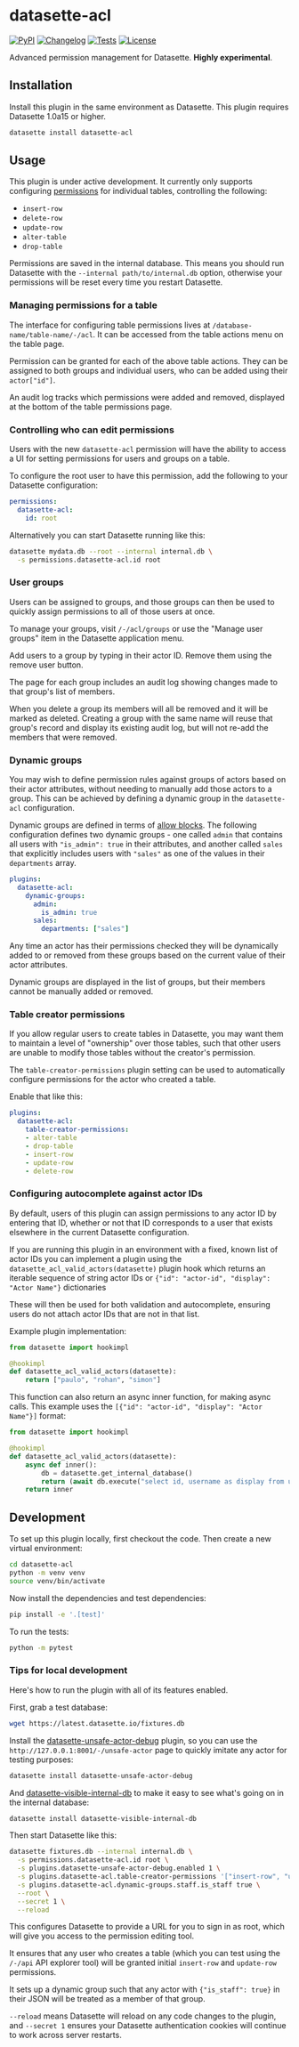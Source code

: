 # datasette-acl

[![PyPI](https://img.shields.io/pypi/v/datasette-acl.svg)](https://pypi.org/project/datasette-acl/)
[![Changelog](https://img.shields.io/github/v/release/datasette/datasette-acl?include_prereleases&label=changelog)](https://github.com/datasette/datasette-acl/releases)
[![Tests](https://github.com/datasette/datasette-acl/actions/workflows/test.yml/badge.svg)](https://github.com/datasette/datasette-acl/actions/workflows/test.yml)
[![License](https://img.shields.io/badge/license-Apache%202.0-blue.svg)](https://github.com/datasette/datasette-acl/blob/main/LICENSE)

Advanced permission management for Datasette. **Highly experimental**.

## Installation

Install this plugin in the same environment as Datasette. This plugin requires Datasette 1.0a15 or higher.
```bash
datasette install datasette-acl
```
## Usage

This plugin is under active development. It currently only supports configuring [permissions](https://docs.datasette.io/en/latest/authentication.html#permissions) for individual tables, controlling the following:

- `insert-row`
- `delete-row`
- `update-row`
- `alter-table`
- `drop-table`

Permissions are saved in the internal database. This means you should run Datasette with the `--internal path/to/internal.db` option, otherwise your permissions will be reset every time you restart Datasette.

### Managing permissions for a table

The interface for configuring table permissions lives at `/database-name/table-name/-/acl`. It can be accessed from the table actions menu on the table page.

Permission can be granted for each of the above table actions. They can be assigned to both groups and individual users, who can be added using their `actor["id"]`.

An audit log tracks which permissions were added and removed, displayed at the bottom of the table permissions page.

### Controlling who can edit permissions

Users with the new `datasette-acl` permission will have the ability to access a UI for setting permissions for users and groups on a table.

To configure the root user to have this permission, add the following to your Datasette configuration:

```yaml
permissions:
  datasette-acl:
    id: root
```
Alternatively you can start Datasette running like this:
```bash
datasette mydata.db --root --internal internal.db \
  -s permissions.datasette-acl.id root
```

### User groups

Users can be assigned to groups, and those groups can then be used to quickly assign permissions to all of those users at once.

To manage your groups, visit `/-/acl/groups` or use the "Manage user groups" item in the Datasette application menu.

Add users to a group by typing in their actor ID. Remove them using the remove user button.

The page for each group includes an audit log showing changes made to that group's list of members.

When you delete a group its members will all be removed and it will be marked as deleted. Creating a group with the same name will reuse that group's record and display its existing audit log, but will not re-add the members that were removed.

### Dynamic groups

You may wish to define permission rules against groups of actors based on their actor attributes, without needing to manually add those actors to a group. This can be achieved by defining a dynamic group in the `datasette-acl` configuration.

Dynamic groups are defined in terms of [allow blocks](https://docs.datasette.io/en/stable/authentication.html#defining-permissions-with-allow-blocks). The following configuration defines two dynamic groups - one called `admin` that contains all users with `"is_admin": true` in their attributes, and another called `sales` that explicitly includes users with `"sales"` as one of the values in their `departments` array.

```yaml
plugins:
  datasette-acl:
    dynamic-groups:
      admin:
        is_admin: true
      sales:
        departments: ["sales"]
```

Any time an actor has their permissions checked they will be dynamically added to or removed from these groups based on the current value of their actor attributes.

Dynamic groups are displayed in the list of groups, but their members cannot be manually added or removed.

### Table creator permissions

If you allow regular users to create tables in Datasette, you may want them to maintain a level of "ownership" over those tables, such that other users are unable to modify those tables without the creator's permission.

The `table-creator-permissions` plugin setting can be used to automatically configure permissions for the actor who created a table.

Enable that like this:
```yaml
plugins:
  datasette-acl:
    table-creator-permissions:
    - alter-table
    - drop-table
    - insert-row
    - update-row
    - delete-row
```
### Configuring autocomplete against actor IDs

By default, users of this plugin can assign permissions to any actor ID by entering that ID, whether or not that ID corresponds to a user that exists elsewhere in the current Datasette configuration.

If you are running this plugin in an environment with a fixed, known list of actor IDs you can implement a plugin using the `datasette_acl_valid_actors(datasette)` plugin hook which returns an iterable sequence of string actor IDs or `{"id": "actor-id", "display": "Actor Name"}` dictionaries

These will then be used for both validation and autocomplete, ensuring users do not attach actor IDs that are not in that list.

Example plugin implementation:
```python
from datasette import hookimpl

@hookimpl
def datasette_acl_valid_actors(datasette):
    return ["paulo", "rohan", "simon"]
```
This function can also return an async inner function, for making async calls. This example uses the `[{"id": "actor-id", "display": "Actor Name"}]` format:
```python
from datasette import hookimpl

@hookimpl
def datasette_acl_valid_actors(datasette):
    async def inner():
        db = datasette.get_internal_database()
        return (await db.execute("select id, username as display from users")).dicts()
    return inner
```

## Development

To set up this plugin locally, first checkout the code. Then create a new virtual environment:
```bash
cd datasette-acl
python -m venv venv
source venv/bin/activate
```
Now install the dependencies and test dependencies:
```bash
pip install -e '.[test]'
```
To run the tests:
```bash
python -m pytest
```

### Tips for local development

Here's how to run the plugin with all of its features enabled.

First, grab a test database:
```bash
wget https://latest.datasette.io/fixtures.db
```
Install the [datasette-unsafe-actor-debug](https://github.com/datasette/datasette-unsafe-actor-debug) plugin, so you can use the `http://127.0.0.1:8001/-/unsafe-actor` page to quickly imitate any actor for testing purposes:
```bash
datasette install datasette-unsafe-actor-debug
```
And [datasette-visible-internal-db](https://github.com/datasette/datasette-visible-internal-db) to make it easy to see what's going on in the internal database:
```bash
datasette install datasette-visible-internal-db
```
Then start Datasette like this:
```bash
datasette fixtures.db --internal internal.db \
  -s permissions.datasette-acl.id root \
  -s plugins.datasette-unsafe-actor-debug.enabled 1 \
  -s plugins.datasette-acl.table-creator-permissions '["insert-row", "update-row"]' \
  -s plugins.datasette-acl.dynamic-groups.staff.is_staff true \
  --root \
  --secret 1 \
  --reload
```
This configures Datasette to provide a URL for you to sign in as root, which will give you access to the permission editing tool.

It ensures that any user who creates a table (which you can test using the `/-/api` API explorer tool) will be granted initial `insert-row` and `update-row` permissions.

It sets up a dynamic group such that any actor with `{"is_staff": true}` in their JSON will be treated as a member of that group.

`--reload` means Datasette will reload on any code changes to the plugin, and `--secret 1` ensures your Datasette authentication cookies will continue to work across server restarts.
